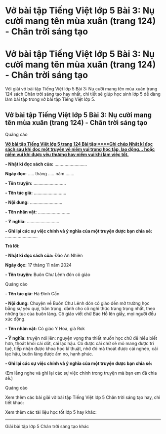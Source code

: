 # Vở bài tập Tiếng Việt lớp 5 Bài 3: Nụ cười mang tên mùa xuân (trang 124) - Chân trời sáng tạo

# Vở bài tập Tiếng Việt lớp 5 Bài 3: Nụ cười mang tên mùa xuân (trang 124) - Chân trời sáng tạo

Với giải vở bài tập Tiếng Việt lớp 5 Bài 3: Nụ cười mang tên mùa xuân trang 124 sách Chân trời sáng tạo hay nhất, chi tiết sẽ giúp học sinh lớp 5 dễ dàng làm bài tập trong vở bài tập Tiếng Việt lớp 5.

## Vở bài tập Tiếng Việt lớp 5 Bài 3: Nụ cười mang tên mùa xuân (trang 124) - Chân trời sáng tạo

Quảng cáo

[**Vở bài tập Tiếng Việt lớp 5 trang 124 Bài tập:****Ghi chép Nhật kí đọc sách sau khi đọc một truyện về niềm vui trong học tập, lao động... hoặc niềm vui khi được yêu thương hay niềm vui khi làm việc tốt.**](https://vietjack.com/vbt-tieng-viet-5-ct/ghi-chep-nhat-ki-doc-sach-sau-khi-doc-mot-truyen-ve-niem-vui-vm.jsp)

**\- Nhật kí đọc sách của:** ……………………..

**Ngày đọc:** ….. tháng ….. năm …….

**\- Tên truyện:** ……………………..

**\- Tên tác giả:** ……………………..

**\- Nội dung:** ……………………..

**\- Tên nhân vật:** ……………………..

**\- Ý nghĩa:** ……………………..

**\- Ghi lại các sự việc chính và ý nghĩa của một truyện được bạn chia sẻ:** ……………………..

**Trả lời:**

**\- Nhật kí đọc sách của:** Đào An Nhiên

**Ngày đọc:** 17 tháng 11 năm 2024

**\- Tên truyện:** Buôn Chư Lênh đón cô giáo

Quảng cáo

**\- Tên tác giả:** Hà Đình Cẩn

**\- Nội dung:** Chuyện về Buôn Chư Lênh đón cô giáo đến mở trường học bằng sự yêu quý, trân trọng, dành cho cô nghi thức trang trọng nhất, theo những tục của buôn làng. Cô giáo viết chữ Bác Hồ lên giấy, mọi người đều xúc động.

**\- Tên nhân vật:** Cô giáo Y Hoa, già Rok

**\- Ý nghĩa:** truyện nói lên: nguyện vọng tha thiết muốn học chữ để hiểu biết hơn, thoát khỏi cái dốt, cái lạc hậu. Có được cái chữ sẽ mỏ mang được trí tuệ, tiếp nhận được khoa học kĩ thuật, nhờ đó mà thoát được cái nghèo, cái lạc hậu, buôn làng được ấm no, hạnh phúc.

**\- Ghi lại các sự việc chính và ý nghĩa của một truyện được bạn chia sẻ:**

(Em lắng nghe và ghi lại các sự việc chính trong truyện mà bạn em đã chia sẻ.)

Quảng cáo

Xem thêm các bài giải vở bài tập Tiếng Việt lớp 5 Chân trời sáng tạo hay, chi tiết khác:

Xem thêm các tài liệu học tốt lớp 5 hay khác:

* * *

Giải bài tập lớp 5 Chân trời sáng tạo khác
